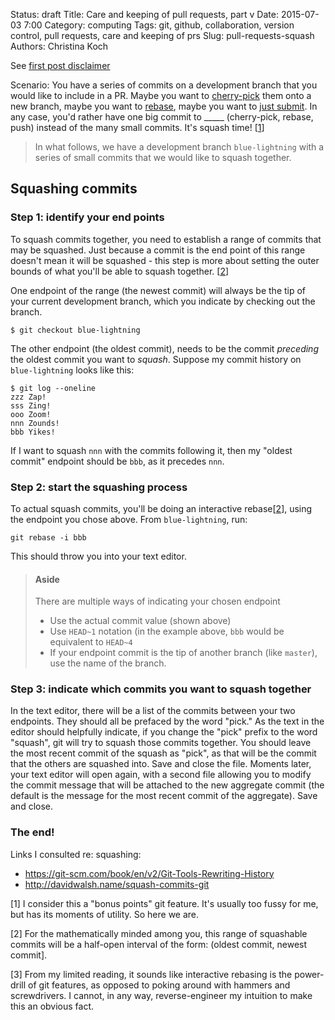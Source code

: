 Status: draft
Title: Care and keeping of pull requests, part v
Date: 2015-07-03 7:00
Category: computing
Tags: git, github, collaboration, version control, pull requests, care and keeping of prs
Slug: pull-requests-squash
Authors: Christina Koch

See [first post disclaimer](http://christinalk.github.io/blog/pull-requests.html)  

Scenario:  You have a series of commits on a development 
branch that you would like to include in a PR.  Maybe you want to 
[cherry-pick](pull-requests-magic.html#cherry) them 
onto a new branch, maybe you want to [rebase](pull-requests-magic.html#rebase), 
maybe you want to [just submit](pull-requests-push.html).  In 
any case, you'd rather have one big commit to _____ (cherry-pick, rebase, push) 
instead of the many small commits.  It's squash time!  [[1](#commentary)]

> In what follows, we have a development branch `blue-lightning` with a series of 
> small commits that we would like to squash together.  

## Squashing commits

### Step 1: identify your end points

To squash commits together, you need to establish a range of commits that 
may be squashed.  Just because a commit is the end point of this range doesn't 
mean it will be squashed - this step is more about setting the outer bounds of 
what you'll be able to squash together. [[2](#clopen)]

One endpoint of the range (the newest commit) will always be 
the tip of your current development 
branch, which you indicate by checking out the branch.  

~~~
$ git checkout blue-lightning
~~~

The other endpoint (the oldest commit), needs to be the commit *preceding* 
the oldest commit you want to *squash*.  Suppose my commit history on `blue-lightning` 
looks like this: 

~~~
$ git log --oneline
zzz Zap!
sss Zing! 
ooo Zoom! 
nnn Zounds!
bbb Yikes!
~~~

If I want to squash `nnn` with the commits following it, then 
my "oldest commit" endpoint
should be `bbb`, as it precedes `nnn`.  

### Step 2: start the squashing process

To actual squash commits, you'll be doing an interactive 
rebase[[2](#sigh)], using the 
endpoint you chose above.  From `blue-lightning`, run: 

~~~
git rebase -i bbb
~~~

This should throw you into your text editor.  

> #### Aside
> 
> There are multiple ways of indicating your chosen endpoint
> * Use the actual commit value (shown above)
> * Use `HEAD~1` notation (in the example above, `bbb` would be equivalent to `HEAD~4`
> * If your endpoint commit is the tip of another branch (like `master`), use 
> the name of the branch. 


### Step 3: indicate which commits you want to squash together

In the text editor, there will be a list of the commits between your 
two endpoints.  They should all be prefaced by the word "pick."  As the 
text in the editor should helpfully indicate, if you change the "pick" prefix 
to the word "squash", git will try to squash those commits together.  You 
should leave the most recent commit of the squash as "pick", as that will be 
the commit that the others are squashed into.  Save 
and close the file.  Moments later, your text editor will open again, with 
a second file allowing you to modify the 
commit message that will be attached to the new aggregate commit (the default 
is the message for the most recent commit of the aggregate).  Save and close.  

### The end!  

Links I consulted re: squashing: 
* https://git-scm.com/book/en/v2/Git-Tools-Rewriting-History
* http://davidwalsh.name/squash-commits-git

<a name="commentary">[1]</a>  I consider this a "bonus points" git 
feature.  It's usually too fussy for me, 
but has its moments of utility.  So here we are.  

<a name="clopen">[2]</a> For the mathematically minded among you, this 
range of squashable commits will be 
a half-open interval of the form: (oldest commit, newest commit].  

<a name="sigh">[3]</a> From my limited reading, it sounds like interactive 
rebasing is the power-drill of git features, as opposed to poking around 
with hammers and screwdrivers.  I cannot, in any way, reverse-engineer my 
intuition to make this an obvious fact.  